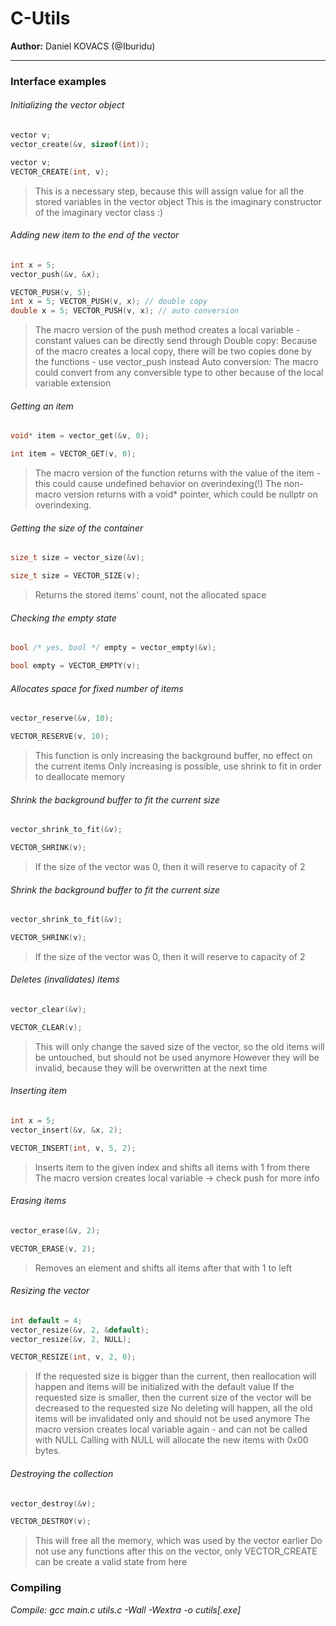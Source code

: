 # C-Utils
**Author:** Daniel KOVACS (@Iburidu)

---------

### Interface examples

###### Initializing the vector object
```c
vector v;
vector_create(&v, sizeof(int));
```
```c
vector v;
VECTOR_CREATE(int, v);
```
> This is a necessary step, because this will assign value for all the stored variables in the vector object
> This is the imaginary constructor of the imaginary vector class :) 

###### Adding new item to the end of the vector
```c
int x = 5;
vector_push(&v, &x);
```
```c
VECTOR_PUSH(v, 5);
int x = 5; VECTOR_PUSH(v, x); // double copy
double x = 5; VECTOR_PUSH(v, x); // auto conversion
```
> The macro version of the push method creates a local variable - constant values can be directly send through
> Double copy: Because of the macro creates a local copy, there will be two copies done by the functions - use vector_push instead
> Auto conversion: The macro could convert from any conversible type to other because of the local variable extension

###### Getting an item
```c
void* item = vector_get(&v, 0);
```
```c
int item = VECTOR_GET(v, 0);
```
> The macro version of the function returns with the value of the item - this could cause undefined behavior on overindexing(!)
> The non-macro version returns with a void* pointer, which could be nullptr on overindexing.

###### Getting the size of the container
```c
size_t size = vector_size(&v);
```
```c
size_t size = VECTOR_SIZE(v);
```
> Returns the stored items' count, not the allocated space

###### Checking the empty state
```c
bool /* yes, bool */ empty = vector_empty(&v);
```
```c
bool empty = VECTOR_EMPTY(v);
```

###### Allocates space for fixed number of items
```c
vector_reserve(&v, 10);
```
```c
VECTOR_RESERVE(v, 10);
```
> This function is only increasing the background buffer, no effect on the current items
> Only increasing is possible, use shrink to fit in order to deallocate memory

###### Shrink the background buffer to fit the current size
```c
vector_shrink_to_fit(&v);
```
```c
VECTOR_SHRINK(v);
```
> If the size of the vector was 0, then it will reserve to capacity of 2

###### Shrink the background buffer to fit the current size
```c
vector_shrink_to_fit(&v);
```
```c
VECTOR_SHRINK(v);
```
> If the size of the vector was 0, then it will reserve to capacity of 2

###### Deletes (invalidates) items
```c
vector_clear(&v);
```
```c
VECTOR_CLEAR(v);
```
> This will only change the saved size of the vector, so the old items will be untouched, but should not be used anymore
> However they will be invalid, because they will be overwritten at the next time

###### Inserting item
```c
int x = 5;
vector_insert(&v, &x, 2);
```
```c
VECTOR_INSERT(int, v, 5, 2);
```
> Inserts item to the given index and shifts all items with 1 from there
> The macro version creates local variable -> check push for more info

###### Erasing items
```c
vector_erase(&v, 2);
```
```c
VECTOR_ERASE(v, 2);
```
> Removes an element and shifts all items after that with 1 to left

###### Resizing the vector
```c
int default = 4;
vector_resize(&v, 2, &default);
vector_resize(&v, 2, NULL);
```
```c
VECTOR_RESIZE(int, v, 2, 0);
```
> If the requested size is bigger than the current, then reallocation will happen and items will be initialized with the default value
> If the requested size is smaller, then the current size of the vector will be decreased to the requested size
> No deleting will happen, all the old items will be invalidated only and should not be used anymore
> The macro version creates local variable again - and can not be called with NULL
> Calling with NULL will allocate the new items with 0x00 bytes.

###### Destroying the collection
```c
vector_destroy(&v);
```
```c
VECTOR_DESTROY(v);
```
> This will free all the memory, which was used by the vector earlier
> Do not use any functions after this on the vector, only VECTOR_CREATE can be create a valid state from here

### Compiling

*Compile: gcc main.c utils.c -Wall -Wextra -o cutils[.exe]*
